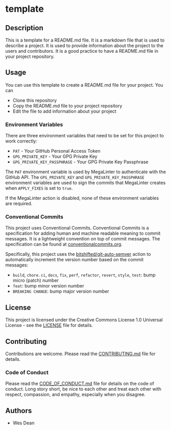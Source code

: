 # template

## Description

This is a template for a README.md file. It is a markdown file that is used to
describe a project. It is used to provide information about the project to the
users and contributors. It is a good practice to have a README.md file in your
project repository.

## Usage

You can use this template to create a README.md file for your project. You can

- Clone this repository
- Copy the README.md file to your project repository
- Edit the file to add information about your project

### Environment Variables

There are three environment variables that need to be set for this project to
work correctly:

- `PAT` - Your GitHub Personal Access Token
- `GPG_PRIVATE_KEY` - Your GPG Private Key
- `GPG_PRIVATE_KEY_PASSPHRASE` - Your GPG Private Key Passphrase

The `PAT` environment variable is used by MegaLinter to authenticate with the
GitHub API. The `GPG_PRIVATE_KEY` and `GPG_PRIVATE_KEY_PASSPHRASE` environment
variables are used to sign the commits that MegaLinter creates when
`APPLY_FIXES` is set to `true`.

If the MegaLinter action is disabled, none of these environment variables are
required.

### Conventional Commits

This project uses Conventional Commits. Conventional Commits is a specification
for adding human and machine readable meaning to commit messages. It is a
lightweight convention on top of commit messages. The specification can be
found at [conventionalcommits.org](https://www.conventionalcommits.org/).

Specifically, this project uses the
[bitshifted/git-auto-semver](https://github.com/bitshifted/git-auto-semver)
action to automatically increment the version number based on the commit
messages:


- `build`, `chore`. `ci`, `docs`, `fix`, `perf`, `refactor`, `revert`,
  `style`, `test`: bump micro (patch) number
- `feat`: bump minor version number
- `BREAKING CHANGE`: bump major version number

## License

This project is licensed under the Creative Commons License 1.0 Universal
License - see the [LICENSE](LICENSE) file for details.

## Contributing

Contributions are welcome. Please read the [CONTRIBUTING.md](CONTRIBUTING.md)
file for details.

### Code of Conduct

Please read the [CODE_OF_CONDUCT.md](CODE_OF_CONDUCT.md) file for details on
the code of conduct.  Long story short, be nice to each other and treat each
other with respect, compassion, and empathy, especially when you disagree.

## Authors

- Wes Dean
